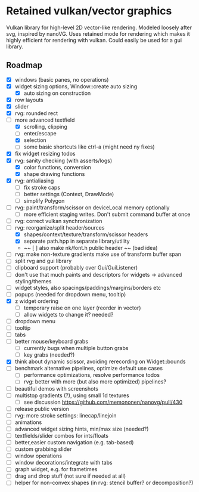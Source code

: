 # Retained vulkan/vector graphics

Vulkan library for high-level 2D vector-like rendering.
Modeled loosely after svg, inspired by nanoVG.
Uses retained mode for rendering which makes it highly efficient
for rendering with vulkan. Could easily be used for a gui library.

## Roadmap

- [x] windows (basic panes, no operations)
- [x] widget sizing options, Window::create auto sizing
  - [x] auto sizing on construction
- [x] row layouts
- [x] slider
- [x] rvg: rounded rect
- [ ] more advanced textfield
  - [x] scrolling, clipping
  - [ ] enter/escape
  - [x] selection
  - [ ] some basic shortcuts like ctrl-a (might need ny fixes)
- [x] fix widget resizing todos
- [x] rvg: sanity checking (with asserts/logs)
  - [x] color functions, conversion
  - [x] shape drawing functions
- [x] rvg: antialiasing
  - [ ] fix stroke caps
  - [ ] better settings (Context, DrawMode)
  - [ ] simplify Polygon
- [ ] rvg: paint/transform/scissor on deviceLocal memory optionally
  - [ ] more efficient staging writes. Don't submit command buffer at once
- [ ] rvg: correct vulkan synchronization
- [ ] rvg: reorganize/split header/sources
  - [x] shapes/context/texture/transform/scissor headers
  - [x] separate path.hpp in separate library/utility
  - ~~ [ ] also make nk/font.h public header ~~ (bad idea)
- [ ] rvg: make non-texture gradients make use of transform buffer span
- [ ] split rvg and gui library
- [ ] clipboard support (probably over Gui/GuiListener)
- [ ] don't use that much paints and descriptors for widgets
  -> advanced styling/themes
- [ ] widget styles, also spacings/paddings/margins/borders etc
- [ ] popups (needed for dropdown menu, tooltip)
- [x] z widget ordering
  - [ ] temporary raise on one layer (reorder in vector)
  - [ ] allow widgets to change it? needed?
- [ ] dropdown menu
- [ ] tooltip
- [ ] tabs
- [ ] better mouse/keyboard grabs
  - [ ] currently bugs when multiple button grabs
  - [ ] key grabs (needed?)
- [x] think about dynamic scissor, avoiding rerecording on Widget::bounds
- [ ] benchmark alternative pipelines, optimize default use cases
  - [ ] performance optimizations, resolve performance todos
  - [ ] rvg: better with more (but also more optimized) pipelines?
- [ ] beautiful demos with screenshots
- [ ] multistop gradients (?), using small 1d textures
  - [ ] see discussion https://github.com/memononen/nanovg/pull/430
- [ ] release public version
- [ ] rvg: more stroke settings: linecap/linejoin
- [ ] animations
- [ ] advanced widget sizing hints, min/max size (needed?)
- [ ] textfields/slider combos for ints/floats
- [ ] better,easier custom navigation (e.g. tab-based)
- [ ] custom grabbing slider
- [ ] window operations
- [ ] window decorations/integrate with tabs
- [ ] graph widget, e.g. for frametimes
- [ ] drag and drop stuff (not sure if needed at all)
- [ ] helper for non-convex shapes (in rvg: stencil buffer? or decomposition?)
